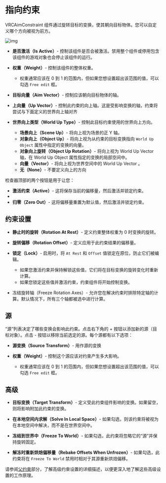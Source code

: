 # 指向约束

VRCAimConstraint 组件通过旋转目标的变换，使其朝向目标物体。您可以自定义哪个方向被视为前方。

![img](https://cn-nb1.rains3.com/docs-image/controls/vrc-aim-constraint-1.png)

- **是否激活（Is Active）**- 控制该组件是否会被激活。禁用整个组件或停用包含该组件的游戏对象也会停止该组件的运行。

- **权重（Weight）**- 控制该组件的整体权重。
  - 权重通常应该在 0 到 1 的范围内，但如果您想设置超出该范围的值，可以勾选 `Free edit` 框。

- **目标向量（Aim Vector）**- 控制应该朝向目标物体的轴。

- **上向量（Up Vector）**- 控制此约束的向上轴。这是受影响变换的轴，约束将尝试与下面定义的世界向上轴对齐

- **世界向上类型（World Up Type）**- 控制此目标约束使用的世界向上方向。

  - **场景向上（Scene Up）**- 将向上视为场景的正 Y 轴。
  - **对象向上（Object Up）**- 将向上视为从约束的目标变换指向 `World Up Object` 属性中指定的变换的向量。
  - **对象向上旋转（Object Up Rotation）**- 将向上视为 World Up Vector 轴，在 World Up Object 属性指定的变换的局部空间中。
  - **向量（Vector）**- 将向上视为世界空间中的 World Up Vector 。
  - **无（None）**- 不要定义向上的方向

检查器顶部的两个按钮是用于让您：

- **激活约束（Active）**- 这将保存当前的偏移量，然后激活并锁定约束。
- 
- **归零（Zero Out）**- 这将偏移量重置为默认值，然后激活并锁定约束。

## 约束设置

- **静止时的旋转（Rotation At Rest）**- 定义约束整体权重为 0 时变换的旋转。

- **旋转偏移（Rotation Offset）**- 定义应用于此约束结果的偏移量。

- **锁定（Lock）**- 启用时，将 `At Rest` 和 `Offset` 值锁定在原位，防止它们被编辑。

  - 如果您激活约束并保持解锁这些值，它们将在目标变换的旋转变化时重新计算。
  - 如果您锁定这些值并激活约束，约束组件将开始控制变换。
  
- 冻结旋转轴（Freeze Rotation Axes）- 允许您在解决约束时排除特定轴的计算。默认情况下，所有三个轴都被选中进行计算。

## 源

“源”列表决定了哪些变换会影响此约束。点击右下角的 + 按钮以添加新的源（目标对象）。点击 - 按钮以移除当前选定的源。每个源都有以下选项：

- **源变换（Source Transform）**- 用作源的变换
- **权重（Weight）**- 控制这个源应该对约束产生多大影响。

  - 权重通常应该在 0 到 1 的范围内，但如果您想设置超出该范围的值，可以勾选 `Free edit` 框。

## 高级

- **目标变换（Target Transform）**- 定义受此约束组件影响的变换。如果留空，则将影响附加此约束的变换。

- **在本地空间内求解（Solve In Local Space）**- 如果勾选，则该约束将被视为在本地空间中解决，而不是在世界空间中。

- **冻结到世界中（Freeze To World）**- 如果勾选，此约束将忽略它的“源”并保持旋转固定。

- **解冻时重新烘焙偏移量（Rebake Offsets When Unfrozen）**- 如果勾选，此约束将在 `Freeze To World` 禁用时相对于其源重新烘焙偏移。

请参阅[父约束](./parent-constraints)部分，了解高级约束设置的详细描述，以便更深入地了解这些高级设置的工作原理。